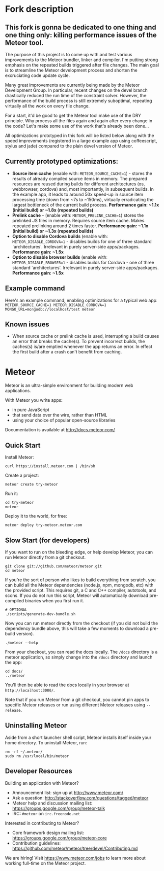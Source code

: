 # Fork description

This fork is gonna be dedicated to one thing and one thing only: killing performance issues of the Meteor tool.
---------------------------------------------------------------------------------------------------------------

The purpose of this project is to come up with and test various improvements to the Meteor bundler, linker and compiler. I'm putting strong emphasis on the repeated builds triggered after file changes. The main goal is to streamline the Meteor development process and shorten the excruciating code update cycle.

Many great improvements are currently being made by the Meteor Development Group. In particular, recent changes on the devel branch drastically reduced the run time of the constraint solver. However, the performance of the build process is still extremely suboptimal, repeating virtually all the work on every file change.

For a start, it'd be good to get the Meteor tool make use of the DRY principle. Why process all the files again and again after every change in the code? Let's make some use of the work that's already been done...

All optimizations prototyped in this fork will be listed below along with the speed improvements (registered in a large example app using coffeescript, stylus and jade) compared to the plain devel version of Meteor.

Currently prototyped optimizations:
-------------------------------------------------------
* **Source item cache** (enable with: `METEOR_SOURCE_CACHE=1`) - stores the results of already compiled source items in memory. The prepared resources are reused during builds for different architectures (os, webbrowser, cordova) and, most importantly, in subsequent builds. In the example app, it leads to around 50x speed-up in source item processing time (down from ~7s to ~150ms), virtually erradicating the largest bottleneck of the current build process. **Performance gain: ~1.1x (initial build) or ~1.8x (repeated builds)**
* **Prelink cache** - (enable with: `METEOR_PRELINK_CACHE=1`) stores the prelinked JS files in memory. Requires source item cache. Makes repeated prelinking around 2 times faster. **Performance gain: ~1.1x (initial build) or ~1.3x (repeated builds)**
* **Option to disable Cordova builds** (enable with: `METEOR_DISABLE_CORDOVA=1` - disables builds for one of three standard 'architectures'. Irrelevant in purely server-side apps/packages. **Performance gain: ~1.5x** 
* **Option to disable browser builds** (enable with: `METEOR_DISABLE_BROWSER=1` - disables builds for Cordova - one of three standard 'architectures'. Irrelevant in purely server-side apps/packages. **Performance gain: ~1.5x** 

Example command
----------------
Here's an example command, enabling optimizations for a typical web app:
`METEOR_SOURCE_CACHE=1 METEOR_DISABLE_CORDOVA=1 MONGO_URL=mongodb://localhost/test meteor`

Known issues
-------------------------------------------------------
* When source cache or prelink cache is used, interrupting a build causes an error that breaks the cache(s). To prevent incorrect builds, the caches(s) is/are emptied whenever the app returns an error. In effect the first build after a crash can't benefit from caching.

# Meteor

Meteor is an ultra-simple environment for building modern web
applications.

With Meteor you write apps:

* in pure JavaScript
* that send data over the wire, rather than HTML
* using your choice of popular open-source libraries

Documentation is available at http://docs.meteor.com/

## Quick Start

Install Meteor:

    curl https://install.meteor.com | /bin/sh

Create a project:

    meteor create try-meteor

Run it:

    cd try-meteor
    meteor

Deploy it to the world, for free:

    meteor deploy try-meteor.meteor.com

## Slow Start (for developers)

If you want to run on the bleeding edge, or help develop Meteor, you
can run Meteor directly from a git checkout.

    git clone git://github.com/meteor/meteor.git
    cd meteor

If you're the sort of person who likes to build everything from scratch,
you can build all the Meteor dependencies (node.js, npm, mongodb, etc)
with the provided script. This requires git, a C and C++ compiler,
autotools, and scons. If you do not run this script, Meteor will
automatically download pre-compiled binaries when you first run it.

    # OPTIONAL
    ./scripts/generate-dev-bundle.sh

Now you can run meteor directly from the checkout (if you did not
build the dependency bundle above, this will take a few moments to
download a pre-build version).

    ./meteor --help

From your checkout, you can read the docs locally. The `/docs` directory is a
meteor application, so simply change into the `/docs` directory and launch
the app:

    cd docs/
    ../meteor

You'll then be able to read the docs locally in your browser at
`http://localhost:3000/`.

Note that if you run Meteor from a git checkout, you cannot pin apps to specific
Meteor releases or run using different Meteor releases using `--release`.

## Uninstalling Meteor

Aside from a short launcher shell script, Meteor installs itself inside your
home directory. To uninstall Meteor, run:

    rm -rf ~/.meteor/
    sudo rm /usr/local/bin/meteor

## Developer Resources

Building an application with Meteor?

* Announcement list: sign up at http://www.meteor.com/
* Ask a question: http://stackoverflow.com/questions/tagged/meteor
* Meteor help and discussion mailing list: https://groups.google.com/group/meteor-talk
* IRC: `#meteor` on `irc.freenode.net`

Interested in contributing to Meteor?

* Core framework design mailing list: https://groups.google.com/group/meteor-core
* Contribution guidelines: https://github.com/meteor/meteor/tree/devel/Contributing.md

We are hiring!  Visit https://www.meteor.com/jobs to
learn more about working full-time on the Meteor project.
